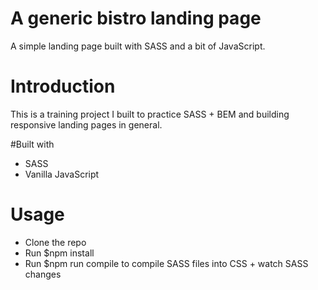 # A generic bistro landing page
A simple landing page built with SASS and a bit of JavaScript.

# Introduction
This is a training project I built to practice SASS + BEM and building responsive landing pages in general.

#Built with
- SASS
- Vanilla JavaScript

# Usage
- Clone the repo
- Run $npm install
- Run $npm run compile to compile SASS files into CSS + watch SASS changes
